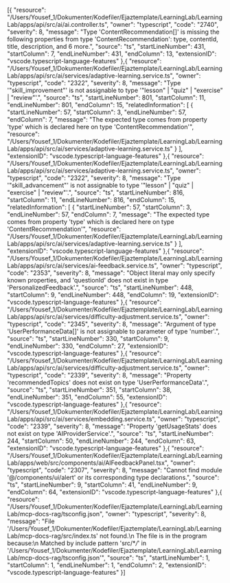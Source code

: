 [{
"resource": "/Users/Yousef_1/Dokumenter/Kodefiler/Ejaztemplate/LearningLab/LearningLab/apps/api/src/ai/ai.controller.ts",
"owner": "typescript",
"code": "2740",
"severity": 8,
"message": "Type 'ContentRecommendation[]' is missing the following properties from type 'ContentRecommendation': type, contentId, title, description, and 6 more.",
"source": "ts",
"startLineNumber": 431,
"startColumn": 7,
"endLineNumber": 431,
"endColumn": 13,
"extensionID": "vscode.typescript-language-features"
},{
"resource": "/Users/Yousef_1/Dokumenter/Kodefiler/Ejaztemplate/LearningLab/LearningLab/apps/api/src/ai/services/adaptive-learning.service.ts",
"owner": "typescript",
"code": "2322",
"severity": 8,
"message": "Type '\"skill_improvement\"' is not assignable to type '\"lesson\" | \"quiz\" | \"exercise\" | \"review\"'.",
"source": "ts",
"startLineNumber": 801,
"startColumn": 11,
"endLineNumber": 801,
"endColumn": 15,
"relatedInformation": [
{
"startLineNumber": 57,
"startColumn": 3,
"endLineNumber": 57,
"endColumn": 7,
"message": "The expected type comes from property 'type' which is declared here on type 'ContentRecommendation'",
"resource": "/Users/Yousef_1/Dokumenter/Kodefiler/Ejaztemplate/LearningLab/LearningLab/apps/api/src/ai/services/adaptive-learning.service.ts"
}
],
"extensionID": "vscode.typescript-language-features"
},{
"resource": "/Users/Yousef_1/Dokumenter/Kodefiler/Ejaztemplate/LearningLab/LearningLab/apps/api/src/ai/services/adaptive-learning.service.ts",
"owner": "typescript",
"code": "2322",
"severity": 8,
"message": "Type '\"skill_advancement\"' is not assignable to type '\"lesson\" | \"quiz\" | \"exercise\" | \"review\"'.",
"source": "ts",
"startLineNumber": 816,
"startColumn": 11,
"endLineNumber": 816,
"endColumn": 15,
"relatedInformation": [
{
"startLineNumber": 57,
"startColumn": 3,
"endLineNumber": 57,
"endColumn": 7,
"message": "The expected type comes from property 'type' which is declared here on type 'ContentRecommendation'",
"resource": "/Users/Yousef_1/Dokumenter/Kodefiler/Ejaztemplate/LearningLab/LearningLab/apps/api/src/ai/services/adaptive-learning.service.ts"
}
],
"extensionID": "vscode.typescript-language-features"
},{
"resource": "/Users/Yousef_1/Dokumenter/Kodefiler/Ejaztemplate/LearningLab/LearningLab/apps/api/src/ai/services/ai-feedback.service.ts",
"owner": "typescript",
"code": "2353",
"severity": 8,
"message": "Object literal may only specify known properties, and 'questionId' does not exist in type 'PersonalizedFeedback'.",
"source": "ts",
"startLineNumber": 448,
"startColumn": 9,
"endLineNumber": 448,
"endColumn": 19,
"extensionID": "vscode.typescript-language-features"
},{
"resource": "/Users/Yousef_1/Dokumenter/Kodefiler/Ejaztemplate/LearningLab/LearningLab/apps/api/src/ai/services/difficulty-adjustment.service.ts",
"owner": "typescript",
"code": "2345",
"severity": 8,
"message": "Argument of type 'UserPerformanceData[]' is not assignable to parameter of type 'number'.",
"source": "ts",
"startLineNumber": 330,
"startColumn": 9,
"endLineNumber": 330,
"endColumn": 27,
"extensionID": "vscode.typescript-language-features"
},{
"resource": "/Users/Yousef_1/Dokumenter/Kodefiler/Ejaztemplate/LearningLab/LearningLab/apps/api/src/ai/services/difficulty-adjustment.service.ts",
"owner": "typescript",
"code": "2339",
"severity": 8,
"message": "Property 'recommendedTopics' does not exist on type 'UserPerformanceData'.",
"source": "ts",
"startLineNumber": 351,
"startColumn": 38,
"endLineNumber": 351,
"endColumn": 55,
"extensionID": "vscode.typescript-language-features"
},{
"resource": "/Users/Yousef_1/Dokumenter/Kodefiler/Ejaztemplate/LearningLab/LearningLab/apps/api/src/ai/services/embedding.service.ts",
"owner": "typescript",
"code": "2339",
"severity": 8,
"message": "Property 'getUsageStats' does not exist on type 'AIProviderService'.",
"source": "ts",
"startLineNumber": 244,
"startColumn": 50,
"endLineNumber": 244,
"endColumn": 63,
"extensionID": "vscode.typescript-language-features"
},{
"resource": "/Users/Yousef_1/Dokumenter/Kodefiler/Ejaztemplate/LearningLab/LearningLab/apps/web/src/components/ai/AIFeedbackPanel.tsx",
"owner": "typescript",
"code": "2307",
"severity": 8,
"message": "Cannot find module '@/components/ui/alert' or its corresponding type declarations.",
"source": "ts",
"startLineNumber": 9,
"startColumn": 41,
"endLineNumber": 9,
"endColumn": 64,
"extensionID": "vscode.typescript-language-features"
},{
"resource": "/Users/Yousef_1/Dokumenter/Kodefiler/Ejaztemplate/LearningLab/LearningLab/mcp-docs-rag/tsconfig.json",
"owner": "typescript",
"severity": 8,
"message": "File '/Users/Yousef_1/Dokumenter/Kodefiler/Ejaztemplate/LearningLab/LearningLab/mcp-docs-rag/src/index.ts' not found.\n The file is in the program because:\n Matched by include pattern 'src/\*_/_' in '/Users/Yousef_1/Dokumenter/Kodefiler/Ejaztemplate/LearningLab/LearningLab/mcp-docs-rag/tsconfig.json'",
"source": "ts",
"startLineNumber": 1,
"startColumn": 1,
"endLineNumber": 1,
"endColumn": 2,
"extensionID": "vscode.typescript-language-features"
}]
